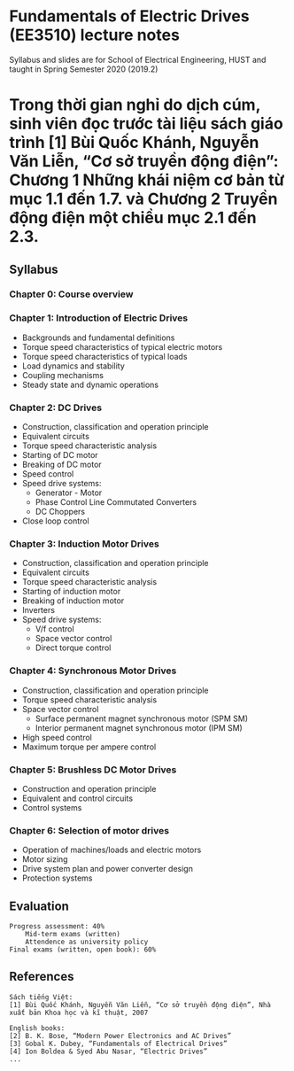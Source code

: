 # Fundamentals of Electric Drives (EE3510) lecture notes
Syllabus and slides are for School of Electrical Engineering, HUST and taught in Spring Semester 2020 (2019.2)

# Trong thời gian nghỉ do dịch cúm, sinh viên đọc trước tài liệu sách giáo trình [1] Bùi Quốc Khánh, Nguyễn Văn Liễn, “Cơ sở truyền động điện”: Chương 1 Những khái niệm cơ bản từ mục 1.1 đến 1.7. và Chương 2 Truyền động điện một chiều mục 2.1 đến 2.3.

<!-- [comment]: <> (# Chú ý: sinh viên được sử dụng sách giáo trình và vở viết tay (không dùng tài liệu photo) khi thi giữa kỳ và cuối kỳ)-->

## Syllabus
### Chapter 0: Course overview

### Chapter 1: Introduction of Electric Drives
<!--### [Chapter 1: Introduction](https://github.com/hoangducchinh/process_control_lectures/blob/master/C1_Introduction.pdf)-->

* Backgrounds and fundamental definitions
* Torque speed characteristics of typical electric motors
* Torque speed characteristics of typical loads
* Load dynamics and stability
* Coupling mechanisms
* Steady state and dynamic operations

### Chapter 2: DC Drives
<!-- ### [Chapter 2: Process Modelling](https://github.com/hoangducchinh/process_control_lectures/blob/master/C2_Process_Model.pdf) -->

* Construction, classification and operation principle
* Equivalent circuits
* Torque speed characteristic analysis
* Starting of DC motor
* Breaking of DC motor
* Speed control
* Speed drive systems:
    * Generator - Motor
    * Phase Control Line Commutated Converters
    * DC Choppers
* Close loop control

### Chapter 3: Induction Motor Drives
<!-- ### [Chapter 3: System Components](https://github.com/hoangducchinh/process_control_lectures/blob/master/C3_System_Components.pdf) -->

* Construction, classification and operation principle
* Equivalent circuits
* Torque speed characteristic analysis
* Starting of induction motor
* Breaking of induction motor
* Inverters
* Speed drive systems:
    * V/f control
    * Space vector control
    * Direct torque control

### Chapter 4: Synchronous Motor Drives
<!-- ### [Chapter 4: Feedback Control Analysis](https://github.com/hoangducchinh/process_control_lectures/blob/master/C4_Feedback_Control_Analysis_updated.pdf) -->

* Construction, classification and operation principle
* Torque speed characteristic analysis
* Space vector control
    * Surface permanent magnet synchronous motor (SPM SM)
    * Interior permanent magnet synchronous motor (IPM SM)
* High speed control
* Maximum torque per ampere control

### Chapter 5: Brushless DC Motor Drives
<!-- ### [Chapter 5: PID Controller Design](https://github.com/hoangducchinh/process_control_lectures/blob/master/C5_PID_Tuning.pdf)-->

* Construction and operation principle
* Equivalent and control circuits
* Control systems

### Chapter 6: Selection of motor drives
* Operation of machines/loads and electric motors
* Motor sizing
* Drive system plan and power converter design
* Protection systems

## Evaluation
    Progress assessment: 40% 
        Mid-term exams (written)
        Attendence as university policy
    Final exams (written, open book): 60%

## References
	
    Sách tiếng Việt:
    [1] Bùi Quốc Khánh, Nguyễn Văn Liễn, “Cơ sở truyền động điện”, Nhà xuất bản Khoa học và kĩ thuật, 2007

    English books:
    [2] B. K. Bose, “Modern Power Electronics and AC Drives”
    [3] Gobal K. Dubey, “Fundamentals of Electrical Drives”
    [4] Ion Boldea & Syed Abu Nasar, “Electric Drives”
    ...